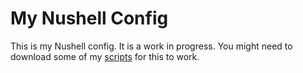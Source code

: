 # My Nushell Config
This is my Nushell config. It is a work in progress. You might need to download some of my [scripts](https://github.com/Xtron64/My-Shell-Scripts) for this to work.